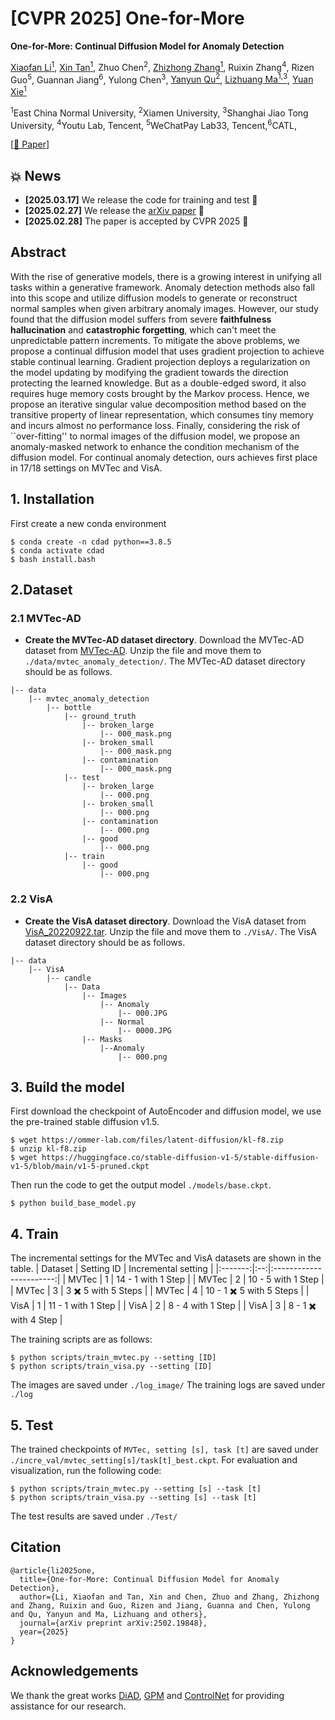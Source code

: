 # [CVPR 2025] One-for-More
**One-for-More: Continual Diffusion Model for Anomaly Detection**


[Xiaofan Li<sup>1</sup>](https://scholar.google.com/citations?user=WFppW4IAAAAJ&hl=zh-CN),
[Xin Tan<sup>1</sup>](https://scholar.google.com/citations?user=WFppW4IAAAAJ&hl=zh-CN),
Zhuo Chen<sup>2</sup>,
[Zhizhong Zhang<sup>1</sup>](https://scholar.google.com/citations?user=CXZciFAAAAAJ&hl=zh-CN),
Ruixin Zhang<sup>4</sup>,
Rizen Guo<sup>5</sup>,
Guannan Jiang<sup>6</sup>,
Yulong Chen<sup>3</sup>,
[Yanyun Qu<sup>2</sup>](https://scholar.google.com/citations?user=idiP90sAAAAJ&hl=zh-CN),
[Lizhuang Ma<sup>1,3</sup>](https://scholar.google.com/citations?user=yd58y_0AAAAJ&hl=zh-CN),
[Yuan Xie<sup>1</sup>](https://scholar.google.com/citations?user=RN1QMPgAAAAJ&hl=zh-CN)

<sup>1</sup>East China Normal University,
<sup>2</sup>Xiamen University, <sup>3</sup>Shanghai Jiao Tong University,
<sup>4</sup>Youtu Lab, Tencent, <sup>5</sup>WeChatPay Lab33, Tencent,<sup>6</sup>CATL,

[[📖 Paper](https://arxiv.org/abs/2502.19848)] 
<!-- [[`Project Page`](https://lewandofskee.github.io/projects/diad/)] -->


## 💥 News
- **[2025.03.17]** We release the code for training and test 🚀
- **[2025.02.27]** We release the [arXiv paper](hhttps://arxiv.org/abs/2502.19848) 🚀
- **[2025.02.28]** The paper is accepted by CVPR 2025 🎉

## Abstract
With the rise of generative models, there is a growing interest in unifying all tasks within a generative framework. Anomaly detection methods also fall into this scope and utilize diffusion models to generate or reconstruct normal samples when given arbitrary anomaly images. However, our study found that the diffusion model suffers from severe **faithfulness hallucination** and **catastrophic forgetting**, which can't meet the unpredictable pattern increments. To mitigate the above problems, we propose a continual diffusion model that uses gradient projection to achieve stable continual learning. Gradient projection deploys a regularization on the model updating by modifying the gradient towards the direction protecting the learned knowledge. But as a double-edged sword, it also requires huge memory costs brought by the Markov process. Hence, we propose an iterative singular value decomposition method based on the transitive property of linear representation, which consumes tiny memory and incurs almost no performance loss. Finally, considering the risk of ``over-fitting'' to normal images of the diffusion model, we propose an anomaly-masked network to enhance the condition mechanism of the diffusion model. For continual anomaly detection, ours achieves first place in 17/18 settings on MVTec and VisA.

## 1. Installation

First create a new conda environment

    $ conda create -n cdad python==3.8.5
    $ conda activate cdad
    $ bash install.bash
## 2.Dataset
### 2.1 MVTec-AD
- **Create the MVTec-AD dataset directory**. Download the MVTec-AD dataset from [MVTec-AD](https://www.mvtec.com/company/research/datasets/mvtec-ad). Unzip the file and move them to `./data/mvtec_anomaly_detection/`. The MVTec-AD dataset directory should be as follows. 

```
|-- data
    |-- mvtec_anomaly_detection
        |-- bottle
            |-- ground_truth
                |-- broken_large
                    |-- 000_mask.png
                |-- broken_small
                    |-- 000_mask.png
                |-- contamination
                    |-- 000_mask.png
            |-- test
                |-- broken_large
                    |-- 000.png
                |-- broken_small
                    |-- 000.png
                |-- contamination
                    |-- 000.png
                |-- good
                    |-- 000.png
            |-- train
                |-- good
                    |-- 000.png
```

### 2.2 VisA
- **Create the VisA dataset directory**. Download the VisA dataset from [VisA_20220922.tar](https://amazon-visual-anomaly.s3.us-west-2.amazonaws.com/VisA_20220922.tar). Unzip the file and move them to `./VisA/`. The VisA dataset directory should be as follows. 

```
|-- data
    |-- VisA
        |-- candle
            |-- Data
                |-- Images
                    |-- Anomaly
                        |-- 000.JPG
                    |-- Normal
                        |-- 0000.JPG
                |-- Masks
                    |--Anomaly 
                        |-- 000.png        
```


## 3. Build the model
First download the checkpoint of AutoEncoder and diffusion model, we use the pre-trained stable diffusion v1.5.

    $ wget https://ommer-lab.com/files/latent-diffusion/kl-f8.zip
    $ unzip kl-f8.zip
    $ wget https://huggingface.co/stable-diffusion-v1-5/stable-diffusion-v1-5/blob/main/v1-5-pruned.ckpt
    

Then run the code to get the output model `./models/base.ckpt`.

    $ python build_base_model.py


## 4. Train
The incremental settings for the MVTec and VisA datasets are shown in the table.
| Dataset | Setting ID |   Incremental setting   |
|:-------:|:--:|:-----------------------:|
|  MVTec  |  1 |    14 - 1 with 1 Step   |
|  MVTec  |  2 |    10 - 5 with 1 Step   |
|  MVTec  |  3 |    3 ✖️ 5 with 5 Steps   |
|  MVTec  |  4 | 10 - 1 ✖️ 5 with 5 Steps |
|   VisA  |  1 |    11 - 1 with 1 Step   |
|   VisA  |  2 |    8 - 4 with 1 Step    |
|   VisA  |  3 |   8 - 1 ✖️ with 4 Step   |

The training scripts are as follows:

    $ python scripts/train_mvtec.py --setting [ID]
    $ python scripts/train_visa.py --setting [ID]

The images are saved under `./log_image/`
The training logs are saved under `./log`

## 5. Test
The trained checkpoints of `MVTec, setting [s], task [t]` are saved under `./incre_val/mvtec_setting[s]/task[t]_best.ckpt`. For evaluation and visualization, run the following code:

    $ python scripts/train_mvtec.py --setting [s] --task [t]
    $ python scripts/train_visa.py --setting [s] --task [t]

The test results are saved under `./Test/`



## Citation

```
@article{li2025one,
  title={One-for-More: Continual Diffusion Model for Anomaly Detection},
  author={Li, Xiaofan and Tan, Xin and Chen, Zhuo and Zhang, Zhizhong and Zhang, Ruixin and Guo, Rizen and Jiang, Guanna and Chen, Yulong and Qu, Yanyun and Ma, Lizhuang and others},
  journal={arXiv preprint arXiv:2502.19848},
  year={2025}
}
```
## Acknowledgements
We thank the great works [DiAD](https://github.com/lewandofskee/DiAD), [GPM](https://github.com/sahagobinda/GPM) and [ControlNet](https://github.com/lllyasviel/ControlNet) for providing assistance for our research.
